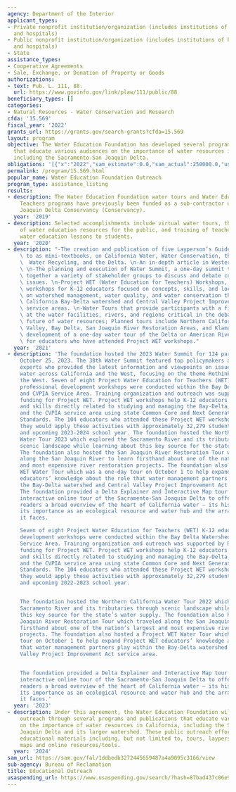 ```yaml
---
agency: Department of the Interior
applicant_types:
- Private nonprofit institution/organization (includes institutions of higher education
  and hospitals)
- Public nonprofit institution/organization (includes institutions of higher education
  and hospitals)
- State
assistance_types:
- Cooperative Agreements
- Sale, Exchange, or Donation of Property or Goods
authorizations:
- text: Pub. L. 111, 88.
  url: https://www.govinfo.gov/link/plaw/111/public/88
beneficiary_types: []
categories:
- Natural Resources - Water Conservation and Research
cfda: '15.569'
fiscal_year: '2022'
grants_url: https://grants.gov/search-grants?cfda=15.569
layout: program
objective: The Water Education Foundation has developed several programs and publications
  that educate various audiences on the importance of water resources in California,
  including the Sacramento-San Joaquin Delta.
obligations: '[{"x":"2022","sam_estimate":0.0,"sam_actual":250000.0,"usa_spending_actual":0.0},{"x":"2023","sam_estimate":250000.0,"sam_actual":0.0,"usa_spending_actual":0.0},{"x":"2024","sam_estimate":250000.0,"sam_actual":0.0,"usa_spending_actual":0.0}]'
permalink: /program/15.569.html
popular_name: Water Education Foundation Outreach
program_type: assistance_listing
results:
- description: The Water Education Foundation water tours and Water Education for
    Teachers programs have previously been funded as a sub-contractor under the Sacramento-San
    Joaquin Delta Conservancy (Conservancy).
  year: '2019'
- description: Selected accomplishments include virtual water tours, the creation
    of water education resources for the public, and training of teachers to provide
    water education lessons to students.
  year: '2020'
- description: "-The creation and publication of five Layperson’s Guides, often referred\
    \ to as mini-textbooks, on California Water, Water Conservation, the Klamath River,\
    \  Water Recycling, and the Delta. \n-An in-depth article in Western Water magazine.\
    \ \n-The planning and execution of Water Summit, a one-day summit that brings\
    \ together a variety of stakeholder groups to discuss and debate current water\
    \ issues. \n-Project WET (Water Education for Teachers) Workshops, a series of\
    \ workshops for K-12 educators focused on concepts, skills, and localized knowledge\
    \ on watershed management, water quality, and water conservation throughout the\
    \ California Bay-Delta watershed and Central Valley Project Improvement Act (CVPIA)\
    \ service areas. \n-Water Tours that provide participants with a firsthand look\
    \ at the water facilities, rivers, and regions critical in the debate about the\
    \ future of water resources; Planned tours include Northern California, Central\
    \ Valley, Bay Delta, San Joaquin River Restoration Areas, and Klamath. \n-The\
    \ development of a one-day water tour of the Delta or American River watershed\
    \ for educators who have attended Project WET workshops."
  year: '2021'
- description: 'The foundation hosted the 2023 Water Summit for 124 participants on
    October 25, 2023. The 38th Water Summit featured top policymakers and leading
    experts who provided the latest information and viewpoints on issues affecting
    water across California and the West, focusing on the theme Rethinking Water in
    the West. Seven of eight Project Water Education for Teachers (WET) K-12 educator
    professional development workshops were conducted within the Bay Delta Watershed
    and CVPIA Service Area. Training organization and outreach was supported by Reclamation
    funding for Project WET. Project WET workshops help K-12 educators integrate concepts
    and skills directly related to studying and managing the Bay-Delta, its watershed,
    and the CVPIA service area using state Common Core and Next Generation Science
    Standards. The 104 educators who attended these Project WET workshops said that
    they would apply these activities with approximately 32,279 students in the current
    and upcoming 2023-2024 school year. The foundation hosted the Northern California
    Water Tour 2023 which explored the Sacramento River and its tributaries through
    scenic landscape while learning about this key source for the state’s water supply.
    The foundation also hosted the San Joaquin River Restoration Tour which traveled
    along the San Joaquin River to learn firsthand about one of the nation’s largest
    and most expensive river restoration projects. The foundation also hosted a Project
    WET Water Tour which was a one-day tour on October 1 to help expand Project WET
    educators’ knowledge about the role that water management partners play within
    the Bay-Delta watershed and Central Valley Project Improvement Act service area.
    The foundation provided a Delta Explainer and Interactive Map tour which was an
    interactive online tour of the Sacramento-San Joaquin Delta to offer viewers and
    readers a broad overview of the heart of California water – its history and development,
    its importance as an ecological resource and water hub and the array of challenges
    it faces.

    Seven of eight Project Water Education for Teachers (WET) K-12 educator professional
    development workshops were conducted within the Bay Delta Watershed and CVPIA
    Service Area. Training organization and outreach was supported by Reclamation
    funding for Project WET. Project WET workshops help K-12 educators integrate concepts
    and skills directly related to studying and managing the Bay-Delta, its watershed,
    and the CVPIA service area using state Common Core and Next Generation Science
    Standards. The 104 educators who attended these Project WET workshops said that
    they would apply these activities with approximately 32,279 students in the current
    and upcoming 2022-2023 school year.


    The foundation hosted the Northern California Water Tour 2022 which explored the
    Sacramento River and its tributaries through scenic landscape while learning about
    this key source for the state’s water supply. The foundation also hosted the San
    Joaquin River Restoration Tour which traveled along the San Joaquin River to learn
    firsthand about one of the nation’s largest and most expensive river restoration
    projects. The foundation also hosted a Project WET Water Tour which was a one-day
    tour on October 1 to help expand Project WET educators’ knowledge about the role
    that water management partners play within the Bay-Delta watershed and Central
    Valley Project Improvement Act service area.


    The foundation provided a Delta Explainer and Interactive Map tour which was an
    interactive online tour of the Sacramento-San Joaquin Delta to offer viewers and
    readers a broad overview of the heart of California water – its history and development,
    its importance as an ecological resource and water hub and the array of challenges
    it faces.'
  year: '2023'
- description: Under this agreement, the Water Education Foundation will provide public
    outreach through several programs and publications that educate various audiences
    on the importance of water resources in California, including the Sacramento-San
    Joaquin Delta and its larger watershed. These public outreach efforts will produce
    educational materials including, but not limited to, tours, layperson’s guidebooks,
    maps and online resources/tools.
  year: '2024'
sam_url: https://sam.gov/fal/1ddbedb3272445659487a4a9095c3166/view
sub-agency: Bureau of Reclamation
title: Educational Outreach
usaspending_url: https://www.usaspending.gov/search/?hash=87bad437c06e96a9cb26eb4bf8cfd63a
---
```

